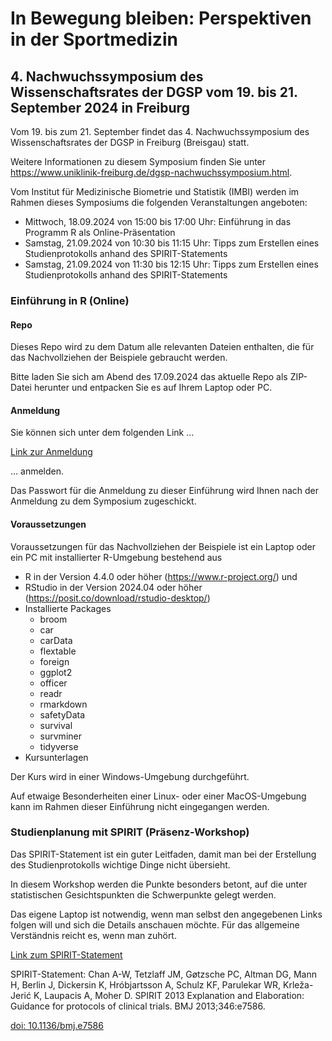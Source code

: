 # In Bewegung bleiben: Perspektiven in der Sportmedizin

## 4. Nachwuchssymposium des Wissenschaftsrates der DGSP vom 19. bis 21. September 2024 in Freiburg

Vom 19. bis zum 21. September findet das 4. Nachwuchssymposium des Wissenschaftsrates der DGSP in Freiburg (Breisgau) statt.

Weitere Informationen zu diesem Symposium finden Sie unter <https://www.uniklinik-freiburg.de/dgsp-nachwuchssymposium.html>.


Vom Institut für Medizinische Biometrie und Statistik (IMBI) werden im Rahmen dieses Symposiums die folgenden Veranstaltungen angeboten:


+ Mittwoch, 18.09.2024 von 15:00 bis 17:00 Uhr: Einführung in das Programm R als Online-Präsentation
+ Samstag, 21.09.2024 von 10:30 bis 11:15 Uhr: Tipps zum Erstellen eines Studienprotokolls anhand des SPIRIT-Statements
+ Samstag, 21.09.2024 von 11:30 bis 12:15 Uhr: Tipps zum Erstellen eines Studienprotokolls anhand des SPIRIT-Statements


### Einführung in R (Online)

#### Repo

Dieses Repo wird zu dem Datum alle relevanten Dateien enthalten, die für das Nachvollziehen der Beispiele gebraucht werden.

Bitte laden Sie sich am Abend des 17.09.2024 das aktuelle Repo als ZIP-Datei herunter und entpacken Sie es auf Ihrem Laptop oder PC.

#### Anmeldung

Sie können sich unter dem folgenden Link ...

[Link zur Anmeldung](https://terminplaner6.dfn.de/b/f5fb5335832c06e692d87ade0bb80322-847426)

... anmelden.

Das Passwort für die Anmeldung zu dieser Einführung wird Ihnen nach der Anmeldung zu dem Symposium zugeschickt.


#### Voraussetzungen

Voraussetzungen für das Nachvollziehen der Beispiele ist ein Laptop oder ein PC mit installierter R-Umgebung bestehend aus


* R in der Version 4.4.0 oder höher (<https://www.r-project.org/>) und
* RStudio in der Version 2024.04 oder höher (<https://posit.co/download/rstudio-desktop/>)
* Installierte Packages
    * broom
    * car
    * carData
    * flextable
    * foreign
    * ggplot2
    * officer
    * readr
    * rmarkdown
    * safetyData
    * survival
    * survminer
    * tidyverse
* Kursunterlagen

Der Kurs wird in einer Windows-Umgebung durchgeführt.

Auf etwaige Besonderheiten einer Linux- oder einer MacOS-Umgebung kann im Rahmen dieser Einführung nicht eingegangen werden.


### Studienplanung mit SPIRIT (Präsenz-Workshop)

Das SPIRIT-Statement ist ein guter Leitfaden, damit man bei der Erstellung des Studienprotokolls wichtige Dinge nicht übersieht.

In diesem Workshop werden die Punkte besonders betont, auf die unter statistischen Gesichtspunkten die Schwerpunkte gelegt werden.

Das eigene Laptop ist notwendig, wenn man selbst den angegebenen Links folgen will und sich die Details anschauen möchte. Für das allgemeine Verständnis reicht es, wenn man zuhört.

[Link zum SPIRIT-Statement](https://spirit-statement.org/spirit-statement/)

SPIRIT-Statement: Chan A-W, Tetzlaff JM, Gøtzsche PC, Altman DG, Mann H, Berlin J, Dickersin K, Hróbjartsson A, Schulz KF, Parulekar WR, Krleža-Jerić K, Laupacis A, Moher D. SPIRIT 2013 Explanation and Elaboration: Guidance for protocols of clinical trials. BMJ 2013;346:e7586.


[doi: 10.1136/bmj.e7586](https://doi.org/10.1136/bmj.c869)
